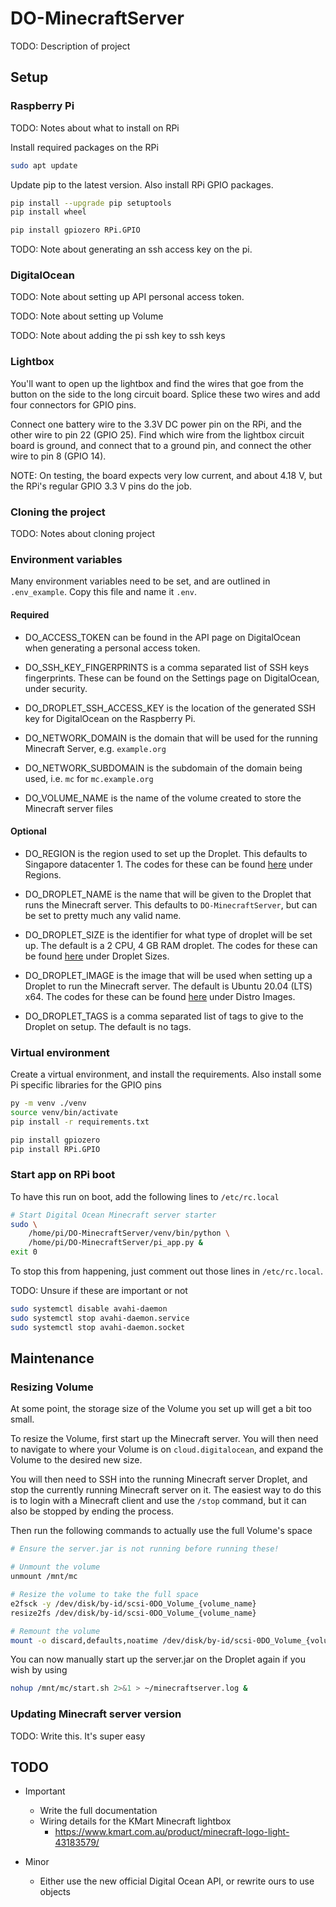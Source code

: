 # DO-MinecraftServer
TODO: Description of project


## Setup


### Raspberry Pi
TODO: Notes about what to install on RPi

Install required packages on the RPi
```sh
sudo apt update
```

Update pip to the latest version. Also install RPi GPIO packages.
```sh
pip install --upgrade pip setuptools
pip install wheel

pip install gpiozero RPi.GPIO
```

TODO: Note about generating an ssh access key on the pi.


### DigitalOcean
TODO: Note about setting up API personal access token.

TODO: Note about setting up Volume

TODO: Note about adding the pi ssh key to ssh keys


### Lightbox
You'll want to open up the lightbox and find the wires that goe from the button on the side to the long circuit board. Splice these two wires and add four connectors for GPIO pins.

Connect one battery wire to the 3.3V DC power pin on the RPi, and the other wire to pin 22 (GPIO 25). Find which wire from the lightbox circuit board is ground, and connect that to a ground pin, and connect the other wire to pin 8 (GPIO 14).

NOTE: On testing, the board expects very low current, and about 4.18 V, but the RPi's regular GPIO 3.3 V pins do the job.


### Cloning the project
TODO: Notes about cloning project


### Environment variables
Many environment variables need to be set, and are outlined in `.env_example`. Copy this file and name it `.env`.

#### Required
- DO_ACCESS_TOKEN can be found in the API page on DigitalOcean when generating a personal access token.

- DO_SSH_KEY_FINGERPRINTS is a comma separated list of SSH keys fingerprints. These can be found on the Settings page on DigitalOcean, under security.

- DO_DROPLET_SSH_ACCESS_KEY is the location of the generated SSH key for DigitalOcean on the Raspberry Pi.

- DO_NETWORK_DOMAIN is the domain that will be used for the running Minecraft Server, e.g. `example.org`

- DO_NETWORK_SUBDOMAIN is the subdomain of the domain being used, i.e. `mc` for `mc.example.org`

- DO_VOLUME_NAME is the name of the volume created to store the Minecraft server files

#### Optional
- DO_REGION is the region used to set up the Droplet. This defaults to Singapore datacenter 1. The codes for these can be found [here](https://slugs.do-api.dev/) under Regions.

- DO_DROPLET_NAME is the name that will be given to the Droplet that runs the Minecraft server. This defaults to `DO-MinecraftServer`, but can be set to pretty much any valid name.

- DO_DROPLET_SIZE is the identifier for what type of droplet will be set up. The default is a 2 CPU, 4 GB RAM droplet. The codes for these can be found [here](https://slugs.do-api.dev/) under Droplet Sizes.

- DO_DROPLET_IMAGE is the image that will be used when setting up a Droplet to run the Minecraft server. The default is Ubuntu 20.04 (LTS) x64. The codes for these can be found [here](https://slugs.do-api.dev/) under Distro Images.

- DO_DROPLET_TAGS is a comma separated list of tags to give to the Droplet on setup. The default is no tags.



### Virtual environment
Create a virtual environment, and install the requirements. Also install some Pi specific libraries for the GPIO pins
```sh
py -m venv ./venv
source venv/bin/activate
pip install -r requirements.txt

pip install gpiozero
pip install RPi.GPIO
```


### Start app on RPi boot
To have this run on boot, add the following lines to `/etc/rc.local`
```sh
# Start Digital Ocean Minecraft server starter
sudo \
	/home/pi/DO-MinecraftServer/venv/bin/python \
	/home/pi/DO-MinecraftServer/pi_app.py &
exit 0
```
To stop this from happening, just comment out those lines in `/etc/rc.local`.


TODO: Unsure if these are important or not
```sh
sudo systemctl disable avahi-daemon
sudo systemctl stop avahi-daemon.service
sudo systemctl stop avahi-daemon.socket
```


## Maintenance

### Resizing Volume
At some point, the storage size of the Volume you set up will get a bit too small.

To resize the Volume, first start up the Minecraft server. You will then need to navigate to where your Volume is on `cloud.digitalocean`, and expand the Volume to the desired new size.

You will then need to SSH into the running Minecraft server Droplet, and stop the currently running Minecraft server on it. The easiest way to do this is to login with a Minecraft client and use the `/stop` command, but it can also be stopped by ending the process.

Then run the following commands to actually use the full Volume's space
```sh
# Ensure the server.jar is not running before running these!

# Unmount the volume
unmount /mnt/mc

# Resize the volume to take the full space
e2fsck -y /dev/disk/by-id/scsi-0DO_Volume_{volume_name}
resize2fs /dev/disk/by-id/scsi-0DO_Volume_{volume_name}

# Remount the volume
mount -o discard,defaults,noatime /dev/disk/by-id/scsi-0DO_Volume_{volume_name} /mnt/mc
```
You can now manually start up the server.jar on the Droplet again if you wish by using
```sh
nohup /mnt/mc/start.sh 2>&1 > ~/minecraftserver.log &
```


### Updating Minecraft server version
TODO: Write this. It's super easy


## TODO
- Important
	- Write the full documentation
	- Wiring details for the KMart Minecraft lightbox
		- https://www.kmart.com.au/product/minecraft-logo-light-43183579/

- Minor
	- Either use the new official Digital Ocean API, or rewrite ours to use objects
